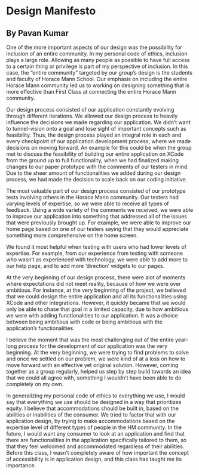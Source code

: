 # Design Manifesto
## By Pavan Kumar

One of the more important aspects of our design was the possibility for inclusion of an entire community. In my personal code of ethics, inclusion plays a large role. Allowing as many people as possible to have full access to a certain thing or privilege is part of my perspective of inclusion. In this case, the “entire community” targeted by our group’s design is the students and faculty of Horace Mann School. Our emphasis on including the entire Horace Mann community led us to working on designing something that is more effective than First Class at connecting the entire Horace Mann community. 

Our design process consisted of our application constantly evolving through different iterations. We allowed our design process to heavily influence the decisions we made regarding our application. We didn’t want to tunnel-vision onto a goal and lose sight of important concepts such as feasibility. Thus, the design process played an integral role in each and every checkpoint of our application development process, where we made decisions on moving forward. An example for this could be when the group met to discuss the feasibility of building our entire application on XCode from the ground up to full functionality, when we had finalized making changes to our paper prototype with the comments of our testers in mind. Due to the sheer amount of functionalities we added during our design process, we had made the decision to scale back on our coding initiative.

The most valuable part of our design process consisted of our prototype tests involving others in the Horace Mann community. Our testers had varying levels of expertise, so we were able to receive all types of feedback. Using a wide variety of the comments we received, we were able to improve our application into something that addressed all of the issues that were previously brought up. For example, we were able to improve our home page based on one of our testers saying that they would appreciate something more comprehensive on the home screen. 

We found it most helpful when testing with users who had lower levels of expertise. For example, from our experience from testing with someone who wasn’t as experienced with technology, we were able to add more to our help page, and to add more ‘direction’ widgets to our pages. 

At the very beginning of our design process, there were alot of moments where expectations did not meet reality, because of how we were over ambitious. For instance, at the very beginning of the project, we believed that we could design the entire application and all its functionalities using XCode and other integrations. However, it quickly became that we would only be able to chase that goal in a limited capacity, due to how ambitious we were with adding functionalities to our application. It was a choice between being ambitious with code or being ambitious with the application’s functionalities.

I believe the moment that was the most challenging out of the entire year-long process for the development of our application was the very beginning. At the very beginning, we were trying to find problems to solve and once we settled on our problem, we were kind of at a loss on how to move forward with an effective yet original solution. However, coming together as a group regularly, helped us step by step build towards an idea that we could all agree with, something I wouldn’t have been able to do completely on my own. 

In generalizing my personal code of ethics to everything we use, I would say that everything we use should be designed in a way that prioritizes equity. I believe that accommodations should be built in, based on the abilities or inabilities of the consumer. We tried to factor that with our application design, by trying to make accommodations based on the expertise level of different types of people in the HM community. In the future, I would want any consumer to look at an application and find that there are functionalities in the application specifically tailored to them, so that they feel welcomed and accommodated regardless of their abilities. Before this class, I wasn’t completely aware of how important the concept of accessibility is in application design, and this class has taught me its importance. 

